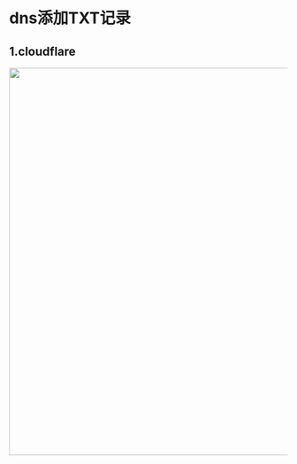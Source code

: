 # dns添加TXT记录
## 1.cloudflare
<img src="https://raw.githubusercontent.com/panhuanghe/v2ray-agent/master/fodder/cloudflare/cloudflare_dns_txt.png" width=700>
